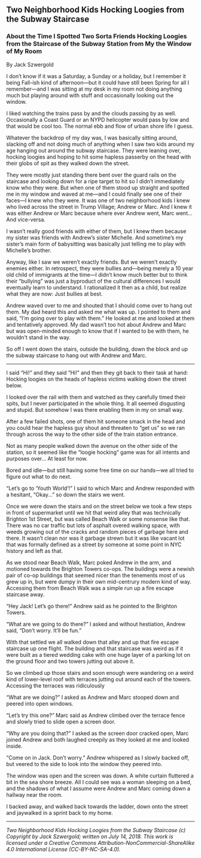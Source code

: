## Two Neighborhood Kids Hocking Loogies from the Subway Staircase
### About the Time I Spotted Two Sorta Friends Hocking Loogies from the Staircase of the Subway Station from My the Window of My Room 

By Jack Szwergold

I don’t know if it was a Saturday, a Sunday or a holiday, but I remember it being Fall-ish kind of afternoon—but it could have still been Spring for all I remember—and I was sitting at my desk in my room not doing anything much but playing around with stuff and occasionally looking out the window.

I liked watching the trains pass by and the clouds passing by as well. Occasionally a Coast Guard or an NYPD helicopter would pass by low and that would be cool too. The normal ebb and flow of urban shore life I guess.

Whatever the backdrop of my day was, I was basically sitting around, slacking off and not doing much of anything when I saw two kids around my age hanging out around the subway staircase. They were leaning over, hocking loogies and hoping to hit some hapless passerby on the head with their globs of spit as they walked down the street.

They were mostly just standing there bent over the guard rails on the staircase and looking down for a ripe target to hit so I didn’t immediately know who they were. But when one of them stood up straight and spotted me in my window and waved at me—and I could finally see one of their faces—I knew who they were. It was one of two neighborhood kids I knew who lived across the street in Trump Village; Andrew or Marc. And I knew it was either Andrew or Marc because where ever Andrew went, Marc went… And vice-versa.

I wasn’t really good friends with either of them, but I knew them because my sister was friends with Andrew’s sister Michelle. And sometime’s my sister’s main form of babysitting was basically just telling me to play with Michelle’s brother.

Anyway, like I saw we weren’t exactly friends. But we weren’t exactly enemies either. In retrospect, they were bullies and—being merely a 10 year old child of immigrants at the time—I didn’t know much better but to think their “bullying” was just a byproduct of the cultural differences I would eventually learn to understand. I rationalized it then as a child, but realize what they are now: Just bullies at best.

Andrew waved over to me and shouted that I should come over to hang out them. My dad heard this and asked me what was up. I pointed to them and said, “I’m going over to play with them.” He looked at me and looked at them and tentatively approved. My dad wasn’t too hot about Andrew and Marc but was open-minded enough to know that if I wanted to be with them, he wouldn’t stand in the way.

So off I went down the stairs, outside the building, down the block and up the subway staircase to hang out with Andrew and Marc.

***

I said “Hi!” and they said “Hi!” and then they git back to their task at hand: Hocking loogies on the heads of hapless victims walking down the street below.

I looked over the rail with them and watched as they carefully timed their spits, but I never participated in the whole thing. It all seemed disgusting and stupid. But somehow I was there enabling them in my on small way.

After a few failed shots, one of them hit someone smack in the head and you could hear the hapless guy shout and threaten to “get us” so we ran through across the way to the other side of the train station entrance.

Not as many people walked down the avenue on the other side of the station, so it seemed like the “loogie hocking” game was for all intents and purposes over… At least for now.

Bored and idle—but still having some free time on our hands—we all tried to figure out what to do next.

“Let’s go to ‘Youth World’!” I said to which Marc and Andrew responded with a hesitant, “Okay…” so down the stairs we went.

Once we were down the stairs and on the street below we took a few steps in front of supermarket until we hit that weird alley that was technically Brighton 1st Street, but was called Beach Walk or some nonsense like that. There was no car traffic but lots of asphalt overed walking space, with weeds growing out of the cracks and random pieces of garbage here and there. It wasn’t clean nor was it garbage strewn but it was like vacant lot that was formally defined as a street by someone at some point in NYC history and left as that.

As we stood near Beach Walk, Marc poked Andrew in the arm, and motioned towards the Brighton Towers co-ops. The buildings were a newish pair of co-op buildings that seemed nicer than the tenements most of us grew up in, but were dumpy in their own mid-centrury modern kind of way. Accessing them from Beach Walk was a simple run up a fire escape staircase away.

“Hey Jack! Let’s go there!” Andrew said as he pointed to the Brighton Towers.

“What are we going to do there?” I asked and without hestiation, Andrew said, “Don’t worry. It’ll be fun.”

With that settled we all walked down that alley and up that fire escape staircase up one flight. The building and that staircase was weird as if it were built as a tiered wedding cake with one huge layer of a parking lot on the ground floor and two towers jutting out above it.

So we climbed up those stairs and soon enough were wandering on a weird kind of lower-level roof with terraces jutting out around each of the towers. Accessing the terraces was ridiculously 

“What are we doing?” I asked as Andrew and Marc stooped down and peered into open windows.

“Let’s try this one?” Marc said as Andrew climbed over the terrace fence and slowly tried to slide open a screen door.

“Why are you doing that?” I asked as the screen door cracked open, Marc joined Andrew and both laughed creepily as they looked at me and looked inside.

“Come on in Jack. Don’t worry.” Andrew whispered as I slowly backed off, but veered to the side to look into the window they peered into.

The window was open and the screen was down. A white curtain fluttered a bit in the sea shore breeze. All I could see was a woman sleeping on a bed, and the shadows of what I assume were Andrew and Marc coming down a hallway near the room.

I backed away, and walked back towards the ladder, down onto the street and jaywalked in a sprint back to my home.

***

*Two Neighborhood Kids Hocking Loogies from the Subway Staircase (c) Copyright by Jack Szwergold; written on July 14, 2018. This work is licensed under a Creative Commons Attribution-NonCommercial-ShareAlike 4.0 International License (CC-BY-NC-SA-4.0).*